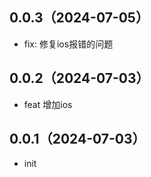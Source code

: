 ## 0.0.3（2024-07-05）
- fix: 修复ios报错的问题
## 0.0.2（2024-07-03）
- feat 增加ios
## 0.0.1（2024-07-03）
- init
